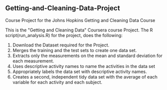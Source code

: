 ## Getting-and-Cleaning-Data-Project
Course Project for the Johns Hopkins Getting and Cleaning Data Course

This is the "Getting and Cleaning Data" Coursera course Project. The R script(run_analysis.R) for the project, does the following:
1. Download the Dataset required for the Project.
2. Merges the training and the test sets to create one data set.
3. Extracts only the measurements on the mean and standard deviation for each measurement.
4. Uses descriptive activity names to name the activities in the data set
5. Appropriately labels the data set with descriptive activity names.
6. Creates a second, independent tidy data set with the average of each variable for each activity and each subject.
